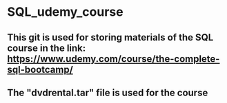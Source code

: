 # SQL_udemy_course
## This git is used for storing materials of the SQL course in the link: https://www.udemy.com/course/the-complete-sql-bootcamp/
## The "dvdrental.tar" file is used for the course